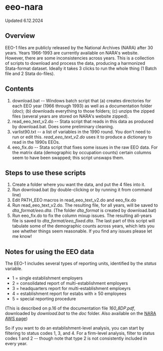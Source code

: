 # eeo-nara
Updated 6.12.2024

## Overview
EEO-1 files are publicly released by the National Archives (NARA) after 30 years. Years 1966-1993 are currently available on NARA's website. However, there are some inconsistencies across years. This is a collection of scripts to download and process the data, producing a harmonized Stata-format dataset. Ideally it takes 3 clicks to run the whole thing (1 Batch file and 2 Stata do-files). 


## Contents
1. download.bat -- Windows batch script that (a) creates directories for each EEO year (1966 through 1993) as well as a documentation folder (_doc_); (b) downloads everything to those folders; (c) unzips the zipped files (several years are stored on NARA's website zipped). 
2. read_eeo_text_v2.do -- Stata script that reads in this data as produced by download.bat. Does some preliminary cleaning.
3. varlist90.txt -- a list of variables in the 1990 round. You don't need to run or edit this. _read_eeo_text_v2.do_ uses it to produce a dictionary to read in the 1990s EEOs.
4. eeo_fix.do -- Stata script that fixes some issues in the raw EEO data. For the matrix data (demographic by occupation counts) certain columns seem to have been swapped; this script unswaps them.

## Steps to use these scripts
1. Create a folder where you want the data, and put the 4 files into it.
2. Run download.bat (by double-clicking or by running it from command line)
3. Edit PATH_EEO macros in read_eeo_text_v2.do and eeo_fix.do
4. Run read_eeo_text_v2.do. The resulting file, for all years, will be saved to _dta_format/eeo.dta_. (The folder _dta_format_ is created by download.bat)
5. Run eeo_fix.do to fix the column mixup issues. The resulting all-years file is saved to _dta_format/eeo_fixed.dta_. The last part of this script will tabulate some of the demographic counts across years, which lets you see whether things seem reasonable. If you find any issues please let me know!

## Notes for using the EEO data
The EEO-1 includes several types of reporting units, identified by the _status_ variable.
* 1 = single establishment employers
* 2 = consolidated report of multi-establishment employers
* 3 = headquarters report for multi-establishment emploeyrs
* 4 = establishment report for estabs with $\ge$ 50 employees
* 5 = special reporting procedure
  
(This is described on p.16 of the documentation file _160_8DP.pdf_, downloaded by _download.bat_ to the _doc_ folder. Also available on the [NARA AWS page](https://s3.amazonaws.com/NARAprodstorage/lz/electronic-records/rg-403/EEO1/160_8DP.pdf))

So if you want to do an establishment-level analysis, you can start by filtering to status codes 1, 3, and 4. For a firm-level analysis, filter to status codes 1 and 2 -- though note that type 2 is not consistently included in every year.






